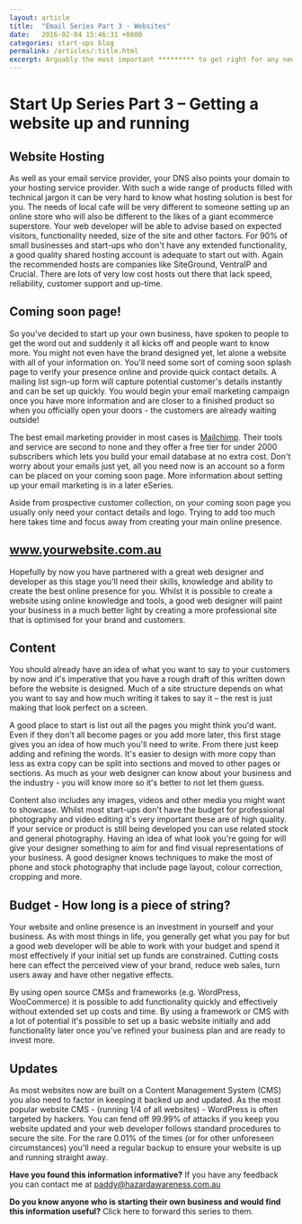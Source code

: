 ```yaml
---
layout: article
title:  "Email Series Part 3 - Websites"
date:   2016-02-04 15:46:31 +0800
categories: start-ups blog
permalink: /articles/:title.html
excerpt: Arguably the most important ********* to get right for any new business, your web presence should put your best foot forward.
---
```

# Start Up Series Part 3 – Getting a website up and running

## Website Hosting

As well as your email service provider, your DNS also points your domain to your hosting service provider. With such a wide range of products filled with technical jargon it can be very hard to know what hosting solution is best for you. The needs of local cafe will be very different to someone setting up an online store who will also be different to the likes of a giant ecommerce superstore. Your web developer will be able to advise based on expected visitors, functionality needed, size of the site and other factors. For 90% of small businesses and start-ups who don't have any extended functionality, a good quality shared hosting account is adequate to start out with. Again the recommended hosts are companies like SiteGround, VentraIP and Crucial. There are lots of very low cost hosts out there that lack speed, reliability, customer support and up-time.   

## Coming soon page!

So you've decided to start up your own business, have spoken to people to get the word out and suddenly it all kicks off and people want to know more. You might not even have the brand designed yet, let alone a website with all of your information on. You'll need some sort of coming soon splash page to verify your presence online and provide quick contact details. A mailing list sign-up form will capture potential customer's details instantly and can be set up quickly. You would begin your email marketing campaign once you have more information and are closer to a finished product so when you officially open your doors - the customers are already waiting outside!

The best email marketing provider in most cases is [Mailchimp](http://mailchimp.com). Their tools and service are second to none and they offer a free tier for under 2000 subscribers which lets you build your email database at no extra cost. Don't worry about your emails just yet, all you need now is an account so a form can be placed on your coming soon page. More information about setting up your email marketing is in a later eSeries.

Aside from prospective customer collection, on your coming soon page you usually only need your contact details and logo. Trying to add too much here takes time and focus away from creating your main online presence.

## www.yourwebsite.com.au

Hopefully by now you have partnered with a great web designer and developer as this stage you'll need their skills, knowledge and ability to create the best online presence for you. Whilst it is possible to create a website using online knowledge and tools, a good web designer will paint your business in a much better light by creating a more professional site that is optimised for your brand and customers.

## Content

You should already have an idea of what you want to say to your customers by now and it's imperative that you have a rough draft of this written down before the website is designed. Much of a site structure depends on what you want to say and how much writing it takes to say it – the rest is just making that look perfect on a screen.

A good place to start is list out all the pages you might think you'd want. Even if they don't all become pages or you add more later, this first stage gives you an idea of how much you'll need to write. From there just keep adding and refining the words. It's easier to design with more copy than less as extra copy can be split into sections and moved to other pages or sections. As much as your web designer can know about your business and the industry - you will know more so it's better to not let them guess. 

Content also includes any images, videos and other media you might want to showcase. Whilst most start-ups don't have the budget for professional photography and video editing it's very important these are of high quality. If your service or product is still being developed you can use related stock and general photography. Having an idea of what look you're going for will give your designer something to aim for and find visual representations of your business. A good designer knows techniques to make the most of phone and stock photography that include page layout, colour correction, cropping and more.

## Budget - How long is a piece of string? 

Your website and online presence is an investment in yourself and your business. As with most things in life, you generally get what you pay for but a good web developer will be able to work with your budget and spend it most effectively if your initial set up funds are constrained. Cutting costs here can effect the perceived view of your brand, reduce web sales, turn users away and have other negative effects. 

By using open source CMSs and frameworks (e.g. WordPress, WooCommerce) it is possible to add functionality quickly and effectively without extended set up costs and time. By using a framework or CMS with a lot of potential it's possible to set up a basic website initially and add functionality later once you've refined your business plan and are ready to invest more.

## Updates

As most websites now are built on a Content Management System (CMS) you also need to factor in keeping it backed up and updated. As the most popular website CMS - (running 1/4 of all websites) - WordPress is often targeted by hackers. You can fend off 99.99% of attacks if you keep you website updated and your web developer follows standard procedures to secure the site. For the rare 0.01% of the times (or for other unforeseen circumstances) you'll need a regular backup to ensure your website is up and running straight away.  


**Have you found this information informative?** If you have any feedback you can contact me at paddy@hazardawareness.com.au

**Do you know anyone who is starting their own business and would find this information useful?** Click here to forward this series to them.